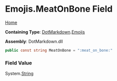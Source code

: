 # Emojis\.MeatOnBone Field

[Home](../../../README.md)

**Containing Type**: [DotMarkdown](../../README.md)\.[Emojis](../README.md)

**Assembly**: DotMarkdown\.dll

```csharp
public const string MeatOnBone = ":meat_on_bone:"
```

### Field Value

System\.[String](https://docs.microsoft.com/en-us/dotnet/api/system.string)